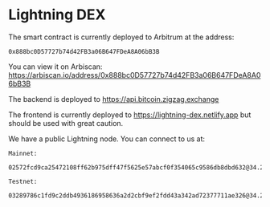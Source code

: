 # Lightning DEX

The smart contract is currently deployed to Arbitrum at the address: 

```
0x888bc0D57727b74d42FB3a06B647FDeA8A06bB3B
```

You can view it on Arbiscan: https://arbiscan.io/address/0x888bc0D57727b74d42FB3a06B647FDeA8A06bB3B

The backend is deployed to https://api.bitcoin.zigzag.exchange

The frontend is currently deployed to https://lightning-dex.netlify.app but should be used with great caution.  

We have a public Lightning node. You can connect to us at: 

```
Mainnet: 

02572fcd9ca25472108ff62b975dff47f5625e57abcf0f354065c9586db8dbd632@34.214.120.115:9735

Testnet: 

03289786c1fd9c2ddb4936186958636a2d2cbf9ef2fdd43a342ad72377711ae326@34.214.120.115:19735
```
